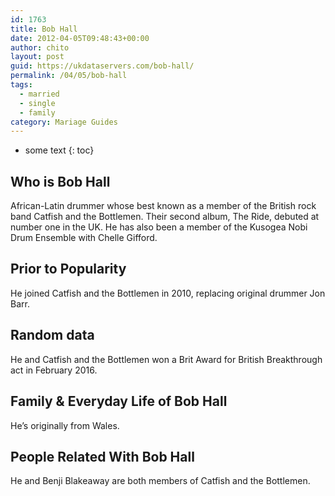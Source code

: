 ```yaml
---
id: 1763
title: Bob Hall
date: 2012-04-05T09:48:43+00:00
author: chito
layout: post
guid: https://ukdataservers.com/bob-hall/
permalink: /04/05/bob-hall  
tags:
  - married
  - single
  - family
category: Mariage Guides
---
```


* some text
{: toc}


## Who is  Bob Hall
                  
                  
                  
African-Latin drummer whose best known as a member of the British rock band Catfish and the Bottlemen. Their second album, The Ride, debuted at number one in the UK. He has also been a member of the Kusogea Nobi Drum Ensemble with Chelle Gifford.
                  
                
                
                
## Prior to Popularity 
                  
                  
                  
He joined Catfish and the Bottlemen in 2010, replacing original drummer Jon Barr.
                  
                
                
                
## Random data 
                  
                  
                  
He and Catfish and the Bottlemen won a Brit Award for British Breakthrough act in February 2016.
                  
                
                
                
## Family & Everyday Life of Bob Hall
                  
                  
                  
He&#8217;s originally from Wales.
                  
                
                
                
## People Related With  Bob Hall
                  
                  
                  
He and Benji Blakeaway are both members of Catfish and the Bottlemen.
                  
                
              
            
          
          
          
    
    
  
